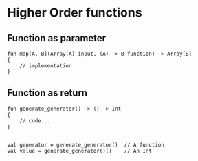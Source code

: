 # Higher Order functions


## Function as parameter

```thp
fun map[A, B](Array[A] input, (A) -> B function) -> Array[B]
{
    // implementation
}

```

## Function as return

```thp
fun generate_generator() -> () -> Int
{
    // code...
}


val generator = generate_generator()  // A function
val value = generate_generator()()    // An Int
```



